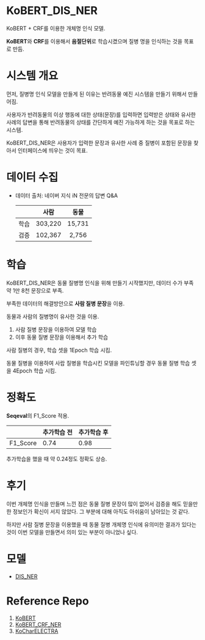 # KoBERT_DIS_NER

KoBERT + CRF를 이용한 개체명 인식 모델.

**KoBERT**와 **CRF**를 이용해서 **음절단위**로 학습시켰으며  질병 명을 인식하는 것을 목표로 만듬.



# 시스템 개요

먼저, 질병명 인식 모델을 만들게 된 이유는 반려동물 예진 시스템을 만들기 위해서 만들어짐. 

 사용자가 반려동물의 이상 행동에 대한 상태(문장)를 입력하면 입력받은 상태와 유사한 사례의 답변을 통해 반려동물의 상태를 간단하게 예진 가능하게 하는 것을 목표로 하는 시스템. 

KoBERT_DIS_NER은 사용자가 입력한 문장과 유사한 사례 중 질병이 포함된 문장을 찾아서 인터페이스에 띄우는 것이 목표.



# 데이터 수집

- 데이터 출처: 네이버 지식 iN 전문의 답변 Q&A

  |      |  사람   |  동물  |
  | :--: | :-----: | :----: |
  | 학습 | 303,220 | 15,731 |
  | 검증 | 102,367 | 2,756  |

# 학습

KoBERT_DIS_NER은 동물 질병명 인식을 위해 만들기 시작했지만, 데이터 수가 부족 약 1만 8천 문장으로 부족.

부족한 데이터의 해결방안으로 **사람 질병 문장**을 이용.

동물과 사람의 질병명이 유사한 것을 이용.

1. 사람 질병 문장을 이용하여 모델 학습
2. 이후 동물 질병 문장을 이용해서 추가 학습

사람 질병의 경우, 학습 셋을 1Epoch 학습 시킴.

동물 질병을 이용하여 사랍 질병을 학습시킨 모델을 파인튜닝할 경우 동물 질병 학습 셋을 4Epoch 학습 시킴.



# 정확도

**Seqeval**의 F1_Score 적용.

|          | 추가학습 전 | 추가학습 후 |
| -------- | ----------- | ----------- |
| F1_Score | 0.74       | 0.98        |

추가학습을 했을 때 약 0.24정도 정확도 상승.

# 후기
이번 개체명 인식을 만들며 느낀 점은 동물 질병 문장이 많이 없어서 검증을 해도 믿을만한 정보인가 확신이 서지 않았다. 그 부분에 대해 아직도 아쉬움이 남아있는 것 같다. 

하지만 사람 질병 문장을 이용했을 때 동물 질병 개체명 인식에 유의미한 결과가 있다는 것이 이번 모델을 만들면서 의미 있는 부분이 아니었나 싶다.

# 모델

- [DIS_NER](https://drive.google.com/file/d/1Uoyh24dLUF9UpsD2fNoZPYFkldw8rYVf/view?usp=sharing)

# Reference Repo

1. [KoBERT](https://github.com/SKTBrain/KoBERT)
2. [KoBERT_CRF_NER](https://github.com/eagle705/pytorch-bert-crf-ner#reference-repo)
3. [KoCharELECTRA](https://github.com/monologg/KoCharELECTRA)
